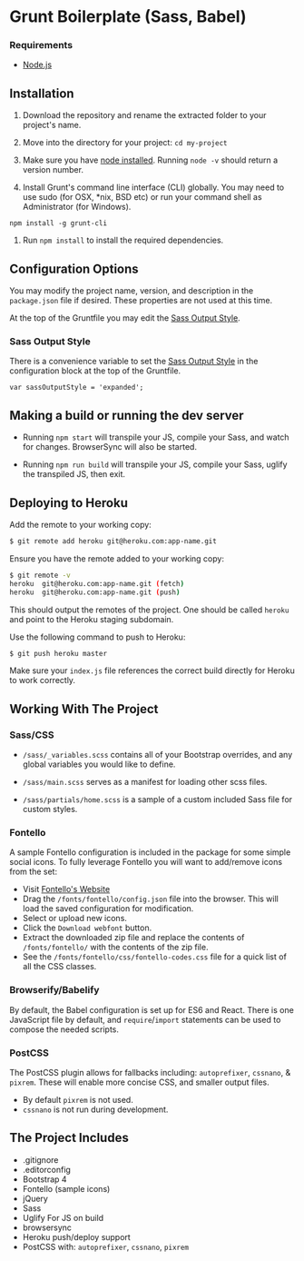 # Grunt Boilerplate (Sass, Babel)

### Requirements
* [Node.js](http://nodejs.org/)

## Installation
1. Download the repository and rename the extracted folder to your project's name.

1. Move into the directory for your project: `cd my-project`

1. Make sure you have [node installed](http://nodejs.org/). Running `node -v` should return a version number.

1. Install Grunt's command line interface (CLI) globally. You may need to use sudo (for OSX, *nix, BSD etc) or run your command shell as Administrator (for Windows).
  ```
  npm install -g grunt-cli
  ```

1. Run `npm install` to install the required dependencies.

## Configuration Options
You may modify the project name, version, and description in the `package.json` file if desired. These properties are not used at this time.

At the top of the Gruntfile you may edit the [Sass Output Style](http://sass-lang.com/documentation/file.SASS_REFERENCE.html#output_style).

### Sass Output Style
There is a convenience variable to set the [Sass Output Style](http://sass-lang.com/documentation/file.SASS_REFERENCE.html#output_style) in the configuration block at the top of the Gruntfile.
```
var sassOutputStyle = 'expanded';
```

## Making a build or running the dev server

* Running `npm start` will transpile your JS, compile your Sass, and watch for changes. BrowserSync will also be started.

* Running `npm run build` will transpile your JS, compile your Sass, uglify the transpiled JS, then exit.

## Deploying to Heroku

Add the remote to your working copy:
```bash
$ git remote add heroku git@heroku.com:app-name.git
```

Ensure you have the remote added to your working copy:
```bash
$ git remote -v
heroku  git@heroku.com:app-name.git (fetch)
heroku  git@heroku.com:app-name.git (push)

```

This should output the remotes of the project. One should be called `heroku` and point to the Heroku staging subdomain.

Use the following command to push to Heroku:
```bash
$ git push heroku master

```

Make sure your `index.js` file references the correct build directly for Heroku to work correctly.

## Working With The Project

### Sass/CSS
* `/sass/_variables.scss` contains all of your Bootstrap overrides, and any global variables you would like to define.

* `/sass/main.scss` serves as a manifest for loading other scss files.

* `/sass/partials/home.scss` is a sample of a custom included Sass file for custom styles.

### Fontello
A sample Fontello configuration is included in the package for some simple social icons. To fully leverage Fontello you will want to add/remove icons from the set:
* Visit [Fontello's Website](http://fontello.com/)
* Drag the `/fonts/fontello/config.json` file into the browser. This will load the saved configuration for modification.
* Select or upload new icons.
* Click the `Download webfont` button.
* Extract the downloaded zip file and replace the contents of `/fonts/fontello/` with the contents of the zip file.
* See the `/fonts/fontello/css/fontello-codes.css` file for a quick list of all the CSS classes.

### Browserify/Babelify
By default, the Babel configuration is set up for ES6 and React. There is one JavaScript file by default, and `require`/`import` statements can be used to compose the needed scripts.

### PostCSS
The PostCSS plugin allows for fallbacks including: `autoprefixer`, `cssnano`, & `pixrem`. These will enable more concise CSS, and smaller output files.

  * By default `pixrem` is not used.
  * `cssnano` is not run during development.

## The Project Includes

* .gitignore
* .editorconfig
* Bootstrap 4
* Fontello (sample icons)
* jQuery
* Sass
* Uglify For JS on build
* browsersync
* Heroku push/deploy support
* PostCSS with: `autoprefixer`, `cssnano`, `pixrem`
